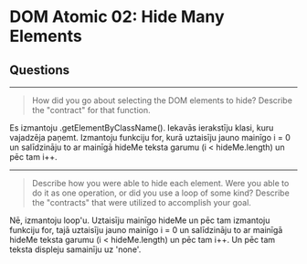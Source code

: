 # DOM Atomic 02: Hide Many Elements

## Questions

---

> How did you go about selecting the DOM elements to hide? Describe the "contract" for that function.

Es izmantoju .getElementByClassName(). Iekavās ierakstīju klasi, kuru vajadzēja paņemt. Izmantoju funkciju for, kurā uztaisīju jauno mainīgo i = 0 un salīdzināju to ar mainīgā hideMe teksta garumu (i < hideMe.length) un pēc tam i++.

---

> Describe how you were able to hide each element. Were you able to do it as one operation, or did you use a loop of some kind? Describe the "contracts" that were utilized to accomplish your goal.

Nē, izmantoju loop'u. Uztaisīju mainīgo hideMe un pēc tam izmantoju funkciju for, tajā uztaisīju jauno mainīgo i = 0 un salīdzināju to ar mainīgā hideMe teksta garumu (i < hideMe.length) un pēc tam i++. Un pēc tam teksta displeju samainīju uz 'none'.